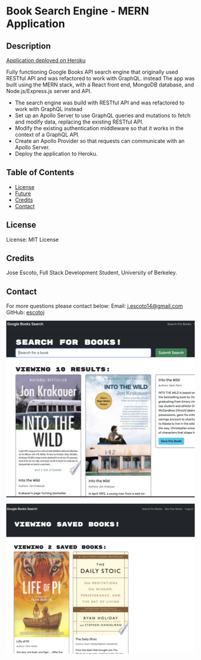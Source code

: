 # Book Search Engine - MERN Application 

## Description 

[Application deployed on Heroku](https://search-engine-google-a4763a9a3688.herokuapp.com/saved)

Fully functioning Google Books API search engine that originally used RESTful API and was refactored to work with GraphQL. instead The app was built using the MERN stack, with a React front end, MongoDB database, and Node.js/Express.js server and API.

- The search engine was build with RESTful API and was refactored to work with GraphQL instead
- Set up an Apollo Server to use GraphQL queries and mutations to fetch and modify data, replacing the existing RESTful API.
- Modify the existing authentication middleware so that it works in the context of a GraphQL API.
- Create an Apollo Provider so that requests can communicate with an Apollo Server.
- Deploy the application to Heroku.


## Table of Contents

- [License](#License)
- [Future](#Future)
- [Credits](#Credits)
- [Contact](#Contact)

## License

License: MIT License

## Credits

Jose Escoto, Full Stack Development Student, University of Berkeley.

## Contact

For more questions please contact below:
Email: j.escoto14@gmail.com
GitHub: [escotoj](https://github.com/escotoj)

![Alt Text](client/public/searchBooks.png)


![Alt Text](client/public/savedBooks.png)


